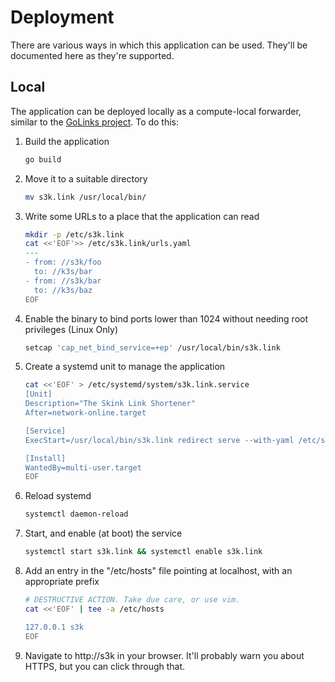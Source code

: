 # Deployment

There are various ways in which this application can be used. They'll be documented here as they're supported.

## Local

The application can be deployed locally as a compute-local forwarder, similar to the [GoLinks project]. To do this:

1. Build the application

    ```bash
    go build
    ```

2. Move it to a suitable directory

    ```bash
    mv s3k.link /usr/local/bin/
    ```

3. Write some URLs to a place that the application can read

    ```bash
    mkdir -p /etc/s3k.link
    cat <<'EOF'>> /etc/s3k.link/urls.yaml
    ---
    - from: //s3k/foo
      to: //k3s/bar
    - from: //s3k/bar
      to: //k3s/baz
    EOF
    ```

3. Enable the binary to bind ports lower than 1024 without needing root privileges (Linux Only)

    ```bash
    setcap 'cap_net_bind_service=+ep' /usr/local/bin/s3k.link
    ```

4. Create a systemd unit to manage the application

    ```bash
    cat <<'EOF' > /etc/systemd/system/s3k.link.service
    [Unit]
    Description="The Skink Link Shortener"
    After=network-online.target

    [Service]
    ExecStart=/usr/local/bin/s3k.link redirect serve --with-yaml /etc/s3k.link/urls.yaml

    [Install]
    WantedBy=multi-user.target
    EOF
    ```

5. Reload systemd

    ```bash
    systemctl daemon-reload
    ```

6. Start, and enable (at boot) the service

    ```bash
    systemctl start s3k.link && systemctl enable s3k.link
    ```

7. Add an entry in the "/etc/hosts" file pointing at localhost, with an appropriate prefix

    ```bash
    # DESTRUCTIVE ACTION. Take due care, or use vim.
    cat <<'EOF' | tee -a /etc/hosts
    
    127.0.0.1 s3k
    EOF
    ```

8. Navigate to http://s3k in your browser. It'll probably warn you about HTTPS, but you can click through that.

[GoLinks project]: https://github.com/GoLinks/golinks